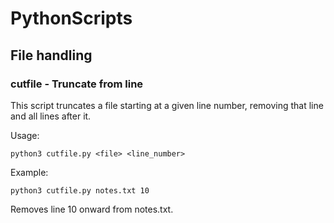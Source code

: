 # PythonScripts

## File handling
### cutfile - Truncate from line
This script truncates a file starting at a given line number, removing that line and all lines after it.

Usage:

`python3 cutfile.py <file> <line_number>`

Example:

`python3 cutfile.py notes.txt 10`


Removes line 10 onward from notes.txt.
